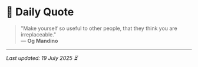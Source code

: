 # 📜 Daily Quote

> "Make yourself so useful to other people, that they think you are irreplaceable."  
> — **Og Mandino**

---

_Last updated: 19 July 2025 ⏳_
